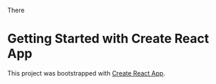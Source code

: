 There
# Getting Started with Create React App

This project was bootstrapped with [Create React App](https://github.com/facebook/create-react-app).
